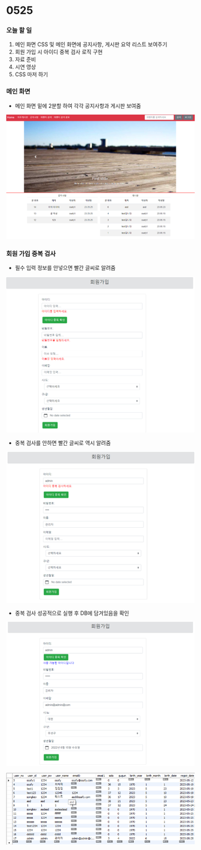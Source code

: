 # 0525

### 오늘 할 일

1. 메인 화면 CSS 및 메인 화면에 공지사항, 게시판 요약 리스트 보여주기
2. 회원 가입 시 아이디 중복 검사 로직 구현
3. 자료 준비
4. 시연 영상
5. CSS 마저 하기

### 메인 화면

- 메인 화면 밑에 2분할 하여 각각 공지사항과 게시판 보여줌

![Untitled](img/Untitled.png)

### 회원 가입 중복 검사

- 필수 입력 정보를 안넣으면 빨간 글씨로 알려줌

![Untitled](img/Untitled%201.png)

- 중복 검사를 안하면 빨간 글씨로 역시 알려줌

![Untitled](img/Untitled%202.png)

- 중복 검사 성공적으로 실행 후 DB에 담겨있음을 확인

![Untitled](img/Untitled%203.png)

![Untitled](img/Untitled%204.png)
